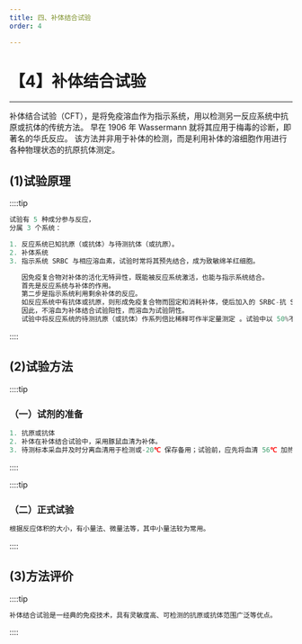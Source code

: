 ```yaml
---
title: 四、补体结合试验
order: 4

---
```


# 【4】补体结合试验

<kaodian :text="'免疫学检验记忆卡'" />

<!-- ###### 第十九章 补体检测及应用

> 临床免疫学检验 -->

<beitiM/>

---

补体结合试验（CFT），是将免疫溶血作为指示系统，用以检测另一反应系统中抗原或抗体的传统方法。
早在 1906 年 Wassermann 就将其应用于梅毒的诊断，即著名的华氏反应。
该方法并非用于补体的检测，而是利用补体的溶细胞作用进行各种物理状态的抗原抗体测定。

## (1)试验原理

<son :text="'免疫学检验记忆卡'" text220="(1)试验原理" :textOption="[['了解','专业实践能力'],['了解','专业实践能力'],['掌握','专业实践能力']]" />

::::tip

```js
试验有 5 种成分参与反应，
分属 3 个系统：

1. 反应系统已知抗原（或抗体）与待测抗体（或抗原）。
2. 补体系统
3. 指示系统 SRBC 与相应溶血素，试验时常将其预先结合，成为致敏绵羊红细胞。

   因免疫复合物对补体的活化无特异性，既能被反应系统激活，也能与指示系统结合。
   首先是反应系统与补体的作用。
   第二步是指示系统利用剩余补体的反应。
   如反应系统中有抗体或抗原，则形成免疫复合物而固定和消耗补体，使后加入的 SRBC-抗 SRBS 指示系统无多余补体可利用，则无溶血反应发生，反之亦然。
   因此，不溶血为补体结合试验阳性，而溶血为试验阴性。
   试验中将反应系统的待测抗原（或抗体）作系列倍比稀释可作半定量测定 。试验中以 50%不溶血作为判断终点。
```

::::

## (2)试验方法

<son :text="'免疫学检验记忆卡'" text221="(2)试验方法" :textOption="[['了解','专业实践能力'],['了解','专业实践能力'],['掌握','专业实践能力']]" />

::::tip

### （一）试剂的准备

```js
1. 抗原或抗体
2. 补体在补体结合试验中，采用豚鼠血清为补体。
3. 待测标本采血并及时分离血清用于检测或-20℃ 保存备用；试验前，应先将血清 56℃ 加热 30 分钟（或 60℃3 分钟）以灭活补体。
```

::::

::::tip

### （二）正式试验

```js
根据反应体积的大小，有小量法、微量法等，其中小量法较为常用。
```

::::

## (3)方法评价

<son :text="'免疫学检验记忆卡'" text222="(3)方法评价" :textOption="[['了解','专业知识'],['了解','专业知识'],['了解','专业知识']]" />

::::tip

```js
补体结合试验是一经典的免疫技术，具有灵敏度高、可检测的抗原或抗体范围广泛等优点。
```

::::
